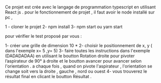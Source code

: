 Ce projet est crée avec le langage de programmation  typescript en utilisant React js . 
pour le fonctionnement de projet , il faut avoir le node installé sur pc , 

1 - cloner le projet 
2- npm install
3- npm start ou yarn start 

pour vérifier le test proposé par vous : 

1- créer une grille de dimension 10 * 
2- choisir le positionnement de x, y ( dans l'exemple x= 5 ,y= 5)
3- faire toutes les instructions dans l'exemple (DADADADAA) en utilisant le boutton Rotation droite pour pivoter l’aspirateur de 90° à droite 
et le boutton avancer pour avancer selon l'orientation .
a chaque fois , quand on pivote l'aspirateur , l'orientation se change soit vers la droite , gauche , nord ou ouest
4- vous trouverez le résultat final en clicant le boutton Résultat .
